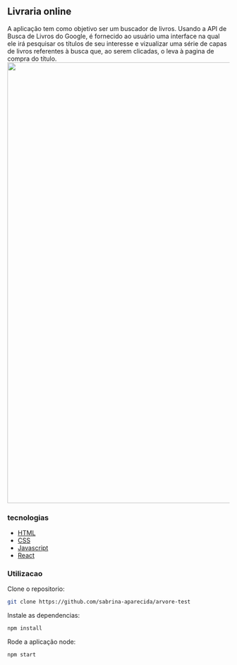 ## Livraria online

A aplicação tem como objetivo ser um buscador de livros. Usando a API de Busca de Livros do Google, é fornecido ao usuário uma interface na qual ele irá pesquisar os títulos de seu interesse e vizualizar uma série de capas de livros referentes à busca que, ao serem clicadas, o leva à pagina de  compra do título.
<img src='https://user-images.githubusercontent.com/25768879/236939362-840964c0-b779-4a9b-ae17-2408247b43cf.png' width='1000px'/>

### tecnologias 
- [HTML] 
- [CSS] 
- [Javascript]  
- [React]

[HTML]: <https://developer.mozilla.org/pt-BR/docs/Web/HTML>
[CSS]: <https://developer.mozilla.org/pt-BR/docs/Web/CSS>
[Javascript]: <https://developer.mozilla.org/pt-BR/docs/Web/JavaScript>
[React]: <https://react.dev/>

### Utilizacao
Clone o repositorio:

```sh
git clone https://github.com/sabrina-aparecida/arvore-test
```

Instale as dependencias:

```sh
npm install
```

Rode a aplicação node:

```sh
npm start
```

